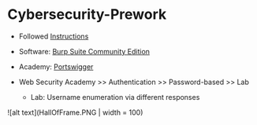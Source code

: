 # Cybersecurity-Prework
* Followed [Instructions](https://courses.codepath.org/snippets/cybersecurity_university/prework)
* Software: [Burp Suite Community Edition](https://portswigger.net/burp/communitydownload)
* Academy: [Portswigger](https://portswigger.net/web-security)
* Web Security Academy >> Authentication >> Password-based >> Lab

     * Lab: Username enumeration via different responses
     
![alt text](HallOfFrame.PNG | width = 100)
